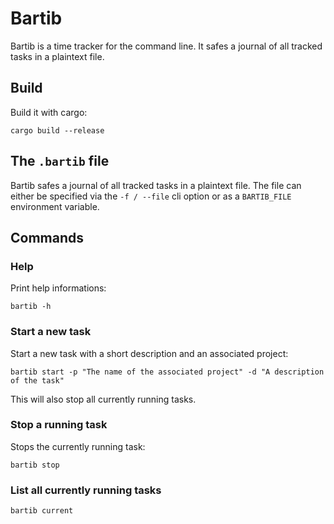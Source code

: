 # Bartib

Bartib is a time tracker for the command line. It safes a journal of all tracked tasks in a plaintext file.

## Build

Build it with cargo:

```
cargo build --release
```

## The `.bartib` file

Bartib safes a journal of all tracked tasks in a plaintext file. The file can either be specified via the `-f / --file` cli option or as a `BARTIB_FILE` environment variable.  

## Commands

### Help

Print help informations:

```
bartib -h
```

### Start a new task

Start a new task with a short description and an associated project:

```
bartib start -p "The name of the associated project" -d "A description of the task"
```

This will also stop all currently running tasks.

### Stop a running task

Stops the currently running task:

```
bartib stop
```

### List all currently running tasks

```
bartib current
```
